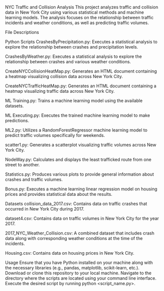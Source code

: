 NYC Traffic and Collision Analysis
This project analyzes traffic and collision data in New York City using various statistical methods and machine learning models. The analysis focuses on the relationship between traffic incidents and weather conditions, as well as predicting traffic volumes.

File Descriptions

Python Scripts
CrashesByPrecipitation.py: Executes a statistical analysis to explore the relationship between crashes and precipitation levels.

CrashesByWeather.py: Executes a statistical analysis to explore the relationship between crashes and various weather conditions.

CreateNYCCollisionHeatMap.py: Generates an HTML document containing a heatmap visualizing collision data across New York City.

CreateNYCTrafficHeatMap.py: Generates an HTML document containing a heatmap visualizing traffic data across New York City.

ML Training.py: Trains a machine learning model using the available datasets.

ML Executing.py: Executes the trained machine learning model to make predictions.

ML2.py: Utilizes a RandomForestRegressor machine learning model to predict traffic volumes specifically for weekends.

scatter1.py: Generates a scatterplot visualizing traffic volumes across New York City.

NodeWay.py: Calculates and displays the least trafficked route from one street to another.

Statistics.py: Produces various plots to provide general information about crashes and traffic volumes.

Bonus.py: Executes a machine learning linear regression model on housing prices and provides statistical data about the results.

Datasets
collision_data_2017.csv: Contains data on traffic crashes that occurred in New York City during 2017.

dataset4.csv: Contains data on traffic volumes in New York City for the year 2017.

2017_NYC_Weather_Collision.csv: A combined dataset that includes crash data along with corresponding weather conditions at the time of the incidents.

Housing.csv: Contains data on housing prices in New York City.

Usage
Ensure that you have Python installed on your machine along with the necessary libraries (e.g., pandas, matplotlib, scikit-learn, etc.).
Download or clone this repository to your local machine.
Navigate to the directory where the scripts are located using your command line interface.
Execute the desired script by running python <script_name.py>.